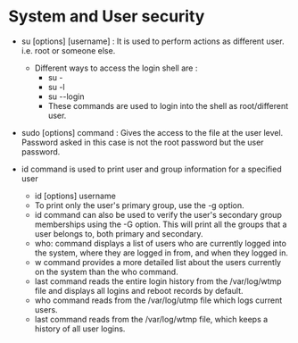 # System and User security 

- su [options] [username] : It is used to perform actions as different user. i.e. root or someone else.
    - Different ways to access the login shell are : 
        - su -
        - su -l
        - su --login
        - These commands are used to login into the shell as root/different user.

- sudo [options] command : Gives the access to the file at the user level. Password asked in this case is not the root password but the user password.

- id command is used to print user and group information for a specified user
    - id [options] username
    - To print only the user's primary group, use the -g option.
    - id command can also be used to verify the user's secondary group memberships using the -G option. This will print all the groups that a user belongs to, both primary and secondary.
    -  who:  command displays a list of users who are currently logged into the system, where they are logged in from, and when they logged in.
    -  w command provides a more detailed list about the users currently on the system than the who command.    
    - last command reads the entire login history from the /var/log/wtmp file and displays all logins and reboot records by default.
    -  who command reads from the /var/log/utmp file which logs current users.
    - last command reads from the /var/log/wtmp file, which keeps a history of all user logins.
    